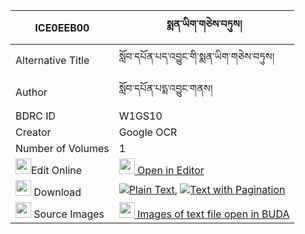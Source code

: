 |ICE0EEB00|སྨན་ཡིག་གཅེས་བཏུས། 
| --- | --- 
|Alternative Title |སློབ་དཔོན་པད་འབྱུང་གི་སྨན་ཡིག་གཅེས་བཏུས།
|Author| སློབ་དཔོན་པདྨ་འབྱུང་གནས།
|BDRC ID | W1GS10
|Creator | Google OCR
|Number of Volumes| 1
|<img width="25" src="https://img.icons8.com/color/25/000000/edit-property.png">Edit Online| [<img width="25" src="https://avatars.githubusercontent.com/u/45091458?s=200&v=4"> Open in Editor](http://editor.openpecha.org/ICE0EEB00)
|<img width="25" src="https://img.icons8.com/fluent/48/000000/download-2.png"/>  Download | [![](https://img.icons8.com/color/20/000000/txt.png)Plain Text](https://github.com/Openpecha/ICE0EEB00/releases/download/v1/menyik_chetu_plain_ICE0EEB00.zip), [![](https://img.icons8.com/color/20/000000/txt.png)Text with Pagination](https://github.com/Openpecha/ICE0EEB00/releases/download/v1/menyik_chetu_pages_ICE0EEB00.zip)
|<img width="25" src="https://img.icons8.com/plasticine/100/000000/pictures-folder.png"/>  Source Images | [<img width="25" src="https://library.bdrc.io/icons/BUDA-small.svg"> Images of text file open in BUDA](https://library.bdrc.io/show/bdr:W1GS10)